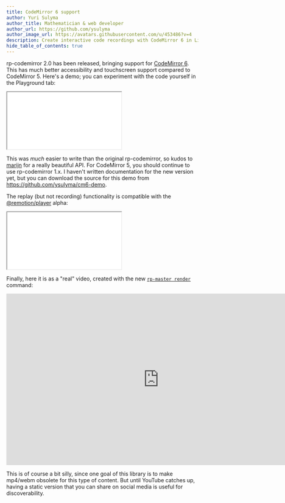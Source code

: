 ```yaml
---
title: CodeMirror 6 support
author: Yuri Sulyma
author_title: Mathematician & web developer
author_url: https://github.com/ysulyma
author_image_url: https://avatars.githubusercontent.com/u/453486?v=4
description: Create interactive code recordings with CodeMirror 6 in Liqvid (+ @remotion/player compatibility!)
hide_table_of_contents: true
---
```


rp-codemirror 2.0 has been released, bringing support for [CodeMirror 6](https://codemirror.net/6/). This has much better accessibility and touchscreen support compared to CodeMirror 5. Here's a demo; you can experiment with the code yourself in the Playground tab:

<!-- truncate -->

<style type="text/css">{`
.row .col.col--7 {
  --ifm-col-width: calc(9/12 * 100%);
}`}
</style>

<div className="video-container" style={{paddingBottom: "1em", width: "100%"}}>
  <div className="aspect-ratio" style={{paddingBottom: "62.5%"}}>
    <iframe src="/r/cm6-demo/" allowFullScreen style={{border: "1px solid #000"}}></iframe>
  </div>
</div>

This was *much* easier to write than the original rp-codemirror, so kudos to [marijn](https://marijnhaverbeke.nl/) for a really beautiful API. For CodeMirror 5, you should continue to use rp-codemirror 1.x. I haven't written documentation for the new version yet, but you can download the source for this demo from https://github.com/ysulyma/cm6-demo.

The replay (but not recording) functionality is compatible with the [@remotion/player](https://www.remotion.dev/docs/player/) alpha:

<div className="video-container" style={{paddingBottom: "1em", width: "100%"}}>
  <div className="aspect-ratio" style={{paddingBottom: "62.5%"}}>
    <iframe src="/r/cm6-demo/remotion/" allowFullScreen style={{border: "1px solid #000"}}></iframe>
  </div>
</div>

Finally, here it is as a "real" video, created with the new [`rp-master render`](/docs/rp-master/render) command:

<iframe width="800" height="450" src="https://www.youtube.com/embed/tFWetjCQJ8E" title="YouTube video player" frameborder="0" allow="accelerometer; autoplay; clipboard-write; encrypted-media; gyroscope; picture-in-picture" allowFullScreen></iframe>

This is of course a bit silly, since one goal of this library is to make mp4/webm obsolete for this type of content. But until YouTube catches up, having a static version that you can share on social media is useful for discoverability.
